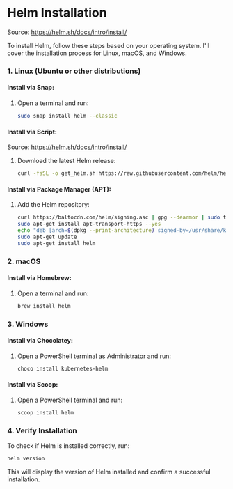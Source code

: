 # Helm Installation  
Source: https://helm.sh/docs/intro/install/

To install Helm, follow these steps based on your operating system. I'll cover the installation process for Linux, macOS, and Windows.

### 1. **Linux (Ubuntu or other distributions)**

#### Install via Snap:
1. Open a terminal and run:
   ```bash
   sudo snap install helm --classic
   ```

#### Install via Script:   
Source: https://helm.sh/docs/intro/install/

1. Download the latest Helm release:
   ```bash
   curl -fsSL -o get_helm.sh https://raw.githubusercontent.com/helm/helm/main/scripts/get-helm-3 | bash
   ```

#### Install via Package Manager (APT):
1. Add the Helm repository:
   ```bash
   curl https://baltocdn.com/helm/signing.asc | gpg --dearmor | sudo tee /usr/share/keyrings/helm.gpg > /dev/null
   sudo apt-get install apt-transport-https --yes
   echo "deb [arch=$(dpkg --print-architecture) signed-by=/usr/share/keyrings/helm.gpg] https://baltocdn.com/helm/stable/debian/ all main" | sudo tee /etc/apt/sources.list.d/helm-stable-debian.list
   sudo apt-get update
   sudo apt-get install helm
   ```

### 2. **macOS**

#### Install via Homebrew:
1. Open a terminal and run:
   ```bash
   brew install helm
   ```

### 3. **Windows**

#### Install via Chocolatey:
1. Open a PowerShell terminal as Administrator and run:
   ```bash
   choco install kubernetes-helm
   ```

#### Install via Scoop:
1. Open a PowerShell terminal and run:
   ```bash
   scoop install helm
   ```

### 4. **Verify Installation**
To check if Helm is installed correctly, run:
```bash
helm version
```
This will display the version of Helm installed and confirm a successful installation.
